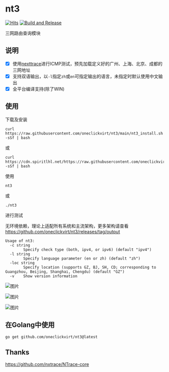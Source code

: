 # nt3

[![Hits](https://hits.seeyoufarm.com/api/count/incr/badge.svg?url=https%3A%2F%2Fgithub.com%2Foneclickvirt%2Fnt3&count_bg=%232EFFF8&title_bg=%23555555&icon=&icon_color=%23E7E7E7&title=hits&edge_flat=false)](https://hits.seeyoufarm.com) [![Build and Release](https://github.com/oneclickvirt/nt3/actions/workflows/main.yaml/badge.svg)](https://github.com/oneclickvirt/nt3/actions/workflows/main.yaml)

三网路由查询模块

## 说明

- [x] 使用[nexttrace](https://github.com/nxtrace/NTrace-core)进行ICMP测试，预先加载定义好的广州、上海、北京、成都的三网地址
- [x] 支持双语输出，以```-l```指定```zh```或```en```可指定输出的语言，未指定时默认使用中文输出
- [x] 全平台编译支持(除了WIN)

## 使用

下载及安装

```
curl https://raw.githubusercontent.com/oneclickvirt/nt3/main/nt3_install.sh -sSf | bash
```

或

```
curl https://cdn.spiritlhl.net/https://raw.githubusercontent.com/oneclickvirt/nt3/main/nt3_install.sh -sSf | bash
```

使用

```
nt3
```

或

```
./nt3
```

进行测试

无环境依赖，理论上适配所有系统和主流架构，更多架构请查看 https://github.com/oneclickvirt/nt3/releases/tag/output

```
Usage of nt3:
  -c string
        Specify check type (both, ipv4, or ipv6) (default "ipv4")
  -l string
        Specify language parameter (en or zh) (default "zh")
  -loc string
        Specify location (supports GZ, BJ, SH, CD; corresponding to Guangzhou, Beijing, Shanghai, Chengdu) (default "GZ")
  -v    Show version information
```

![图片](https://github.com/oneclickvirt/nt3/assets/103393591/e287cfde-3a22-4532-972e-31da95241df0)

![图片](https://github.com/oneclickvirt/nt3/assets/103393591/1f0ab6be-7900-438c-98a4-c338fd515933)

![图片](https://github.com/oneclickvirt/nt3/assets/103393591/0484fadd-6887-4db4-afb9-e32e7f382463)

## 在Golang中使用

```
go get github.com/oneclickvirt/nt3@latest
```

## Thanks

https://github.com/nxtrace/NTrace-core
